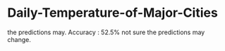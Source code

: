 # Daily-Temperature-of-Major-Cities
the predictions may. Accuracy : 52.5% not sure the predictions may change.
